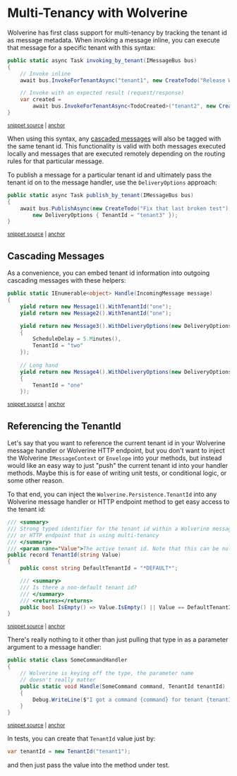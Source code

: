 # Multi-Tenancy with Wolverine

Wolverine has first class support for multi-tenancy by tracking the tenant id as message metadata. When invoking a message
inline, you can execute that message for a specific tenant with this syntax:

<!-- snippet: sample_invoking_by_tenant -->
<a id='snippet-sample_invoking_by_tenant'></a>
```cs
public static async Task invoking_by_tenant(IMessageBus bus)
{
    // Invoke inline
    await bus.InvokeForTenantAsync("tenant1", new CreateTodo("Release Wolverine 1.0"));

    // Invoke with an expected result (request/response)
    var created =
        await bus.InvokeForTenantAsync<TodoCreated>("tenant2", new CreateTodo("Update the Documentation"));
}
```
<sup><a href='https://github.com/JasperFx/wolverine/blob/main/src/Samples/MultiTenantedTodoService/MultiTenantedTodoWebService.Tests/end_to_end.cs#L97-L109' title='Snippet source file'>snippet source</a> | <a href='#snippet-sample_invoking_by_tenant' title='Start of snippet'>anchor</a></sup>
<!-- endSnippet -->

When using this syntax, any [cascaded messages](/guide/handlers/cascading) will also be tagged with the same tenant id.
This functionality is valid with both messages executed locally and messages that are executed remotely depending on 
the routing rules for that particular message.

To publish a message for a particular tenant id and ultimately pass the tenant id on to the message handler, use
the `DeliveryOptions` approach:

<!-- snippet: sample_publish_by_tenant -->
<a id='snippet-sample_publish_by_tenant'></a>
```cs
public static async Task publish_by_tenant(IMessageBus bus)
{
    await bus.PublishAsync(new CreateTodo("Fix that last broken test"),
        new DeliveryOptions { TenantId = "tenant3" });
}
```
<sup><a href='https://github.com/JasperFx/wolverine/blob/main/src/Samples/MultiTenantedTodoService/MultiTenantedTodoWebService.Tests/end_to_end.cs#L111-L119' title='Snippet source file'>snippet source</a> | <a href='#snippet-sample_publish_by_tenant' title='Start of snippet'>anchor</a></sup>
<!-- endSnippet -->

## Cascading Messages

As a convenience, you can embed tenant id information into outgoing cascading messages with these helpers:

<!-- snippet: sample_using_tenant_id_and_cascading_messages -->
<a id='snippet-sample_using_tenant_id_and_cascading_messages'></a>
```cs
public static IEnumerable<object> Handle(IncomingMessage message)
{
    yield return new Message1().WithTenantId("one");
    yield return new Message2().WithTenantId("one");

    yield return new Message3().WithDeliveryOptions(new DeliveryOptions
    {
        ScheduleDelay = 5.Minutes(),
        TenantId = "two"
    });
    
    // Long hand
    yield return new Message4().WithDeliveryOptions(new DeliveryOptions
    {
        TenantId = "one"
    });
```
<sup><a href='https://github.com/JasperFx/wolverine/blob/main/src/Samples/DocumentationSamples/using_group_ids.cs#L32-L51' title='Snippet source file'>snippet source</a> | <a href='#snippet-sample_using_tenant_id_and_cascading_messages' title='Start of snippet'>anchor</a></sup>
<!-- endSnippet -->

## Referencing the TenantId <Badge type="tip" text="3.6" />

Let's say that you want to reference the current tenant id in your Wolverine message handler or Wolverine HTTP endpoint,
but you don't want to inject the Wolverine `IMessageContext` or `Envelope` into your methods, but instead would like
an easy way to just "push" the current tenant id into your handler methods. Maybe this is for ease of writing unit tests,
or conditional logic, or some other reason.

To that end, you can inject the `Wolverine.Persistence.TenantId` into any Wolverine message handler or HTTP endpoint method
to get easy access to the tenant id:

<!-- snippet: sample_TenantId -->
<a id='snippet-sample_tenantid'></a>
```cs
/// <summary>
/// Strong typed identifier for the tenant id within a Wolverine message handler
/// or HTTP endpoint that is using multi-tenancy
/// </summary>
/// <param name="Value">The active tenant id. Note that this can be null</param>
public record TenantId(string Value)
{
    public const string DefaultTenantId = "*DEFAULT*";

    /// <summary>
    /// Is there a non-default tenant id?
    /// </summary>
    /// <returns></returns>
    public bool IsEmpty() => Value.IsEmpty() || Value == DefaultTenantId;
}
```
<sup><a href='https://github.com/JasperFx/wolverine/blob/main/src/Wolverine/Persistence/TenantId.cs#L9-L27' title='Snippet source file'>snippet source</a> | <a href='#snippet-sample_tenantid' title='Start of snippet'>anchor</a></sup>
<!-- endSnippet -->

There's really nothing to it other than just pulling that type in as a parameter argument to a message handler:

<!-- snippet: sample_injecting_tenant_id -->
<a id='snippet-sample_injecting_tenant_id'></a>
```cs
public static class SomeCommandHandler
{
    // Wolverine is keying off the type, the parameter name
    // doesn't really matter
    public static void Handle(SomeCommand command, TenantId tenantId)
    {
        Debug.WriteLine($"I got a command {command} for tenant {tenantId.Value}");
    }
}
```
<sup><a href='https://github.com/JasperFx/wolverine/blob/main/src/Testing/CoreTests/Acceptance/multi_tenancy.cs#L108-L120' title='Snippet source file'>snippet source</a> | <a href='#snippet-sample_injecting_tenant_id' title='Start of snippet'>anchor</a></sup>
<!-- endSnippet -->

In tests, you can create that `TenantId` value just by:

```csharp
var tenantId = new TenantId("tenant1");
```

and then just pass the value into the method under test.
